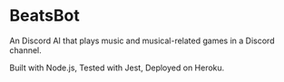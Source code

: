 # BeatsBot
An Discord AI that plays music and musical-related games in a Discord channel.

Built with Node.js, Tested with Jest, Deployed on Heroku.
